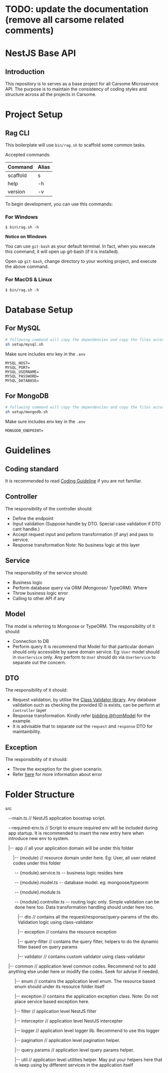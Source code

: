 # TODO: update the documentation (remove all carsome related comments)


# NestJS Base API

## Introduction
This repository is to serves as a base project for all Carsome Microservice API. The purpose is to maintain the consistency of coding styles and structure across all the projects in Carsome.

# Project Setup

## Rag CLI
This boilerplate will use `bin/rag.sh` to scaffold some common tasks. 

Accepted commands:

| Command       | Alias       |
| ------------- |-------------|
| scaffold      | s           |
| help          | -h          |
| version       | -v          |

To begin development, you can use this commands:

### For Windows

```
$ bin\rag.sh -h 
```
**Notice on Windows**

You can use `git-bash` as your default terminal. In fact, when you execute this command, it will 
open up git-bash (if it is installed).

Open up `git-bash`, change directory to your working project, and execute the above command.

### For MacOS & Linux

```
$ bin/rag.sh -h 
```

# Database Setup
## For MySQL
```bash
# following command will copy the dependencies and copy the files accordingly
sh setup/mysql.sh
```

Make sure includes env key in the `.env`
```
MYSQL_HOST=
MYSQL_PORT=
MYSQL_USERNAME=
MYSQL_PASSWORD=
MYSQL_DATABASE=
```

## For MongoDB
```bash
# following command will copy the dependencies and copy the files accordingly
sh setup/mongodb.sh
```

Make sure includes env key in the `.env`
```
MONGODB_ENDPOINT=
```

# Guidelines

## Coding standard
It is recommended to read [Coding Guideline](https://carsome.atlassian.net/wiki/spaces/TECH/pages/371490826/Coding+Standard) if you are not familiar.

## Controller
The responsibility of the controller should:
- Define the endpoint
- Input validation (Suppose handle by DTO. Special case validation if DTO cant handle.)
- Accept request input and peform transformation (if any) and pass to service.
- Response transformation
Note: No business logic at this layer

## Service
The responsibility of the service should:
- Business logic
- Perform database query via ORM (Mongoose/ TypeORM). Where 
- Throw business logic error
- Calling to other API if any

## Model
The model is referring to Mongoose or TypeORM. The responsibility of it should:
- Connection to DB
- Perform query
It is recommend that Model for that particular domain should only accessible by same domain service. Eg: `User` model should in `UserService` only. Any perform to `User` should do via `UserService` to separate out the concern.

## DTO
The responsibility of it should:
- Request validation, by utilise the [Class Validator library](https://github.com/typestack/class-validator). Any database validation such as checking the provided ID is exists, can be perform at `Controller` layer
- Response transformation. Kindly refer [bidding @fromModel](https://gitlab.com/carsome/api/v4b-tinker-bidding-service/-/blob/develop/src/app/car/dto/car.dto.ts) for the example.
- It is advisable that to separate out the `request` and `response` DTO for maintainbility. 

## Exception
The responsibility of it should:
- Throw the exception for the given scenario. 
- Refer [here](https://carsome.atlassian.net/wiki/spaces/TECH/pages/146800710/Error+Response) for more information about error


# Folder Structure
src<br/>
<p style="padding-left:10px">--main.ts // NestJS application boostrap script.
<p style="padding-left:10px">--required-env.ts // Script to ensure required env will be included during app startup. It is recommended to insert the new entry here when introduce new env to system.
<p style="padding-left:10px">|-- app // all your application domain will be under this folder </p>
<p style="padding-left:25px">|-- {module} // resource domain under here. Eg: User, all user related codes under this folder</p>
<p style="padding-left:30px">-- {module}.service.ts -- business logic resides here</p>
<p style="padding-left:30px">-- {module}.model.ts -- database model. eg: mongoose/typeorm</p>
<p style="padding-left:30px">-- {module}.module.ts</p>
<p style="padding-left:30px">-- {module}.controller.ts -- routing logic only. Simple validation can be done here too. Data transformation handling should under here too.</p>
<p style="padding-left:40px">|-- dto // contains all the request/response/query-params of the dto. Validation logic using class-validator</p>
<p style="padding-left:40px">|-- exception // contains the resource exception</p>
<p style="padding-left:40px">|-- query-filter // contains the query filter, helpers to do the dynamic filter based on query params</p>
<p style="padding-left:40px">|-- validator // contains custom validator using class-validator</p>
<p style="padding-left:10px">|-- common // application level common codes. Recommend not to add anything else under here or modify the codes. Seek for advise if needed.</p>
<p style="padding-left:30px">|-- enum // contains the application level enum. The resource based enum should under its resource folder itself</p>
<p style="padding-left:30px">|-- exception // contains the application exception class. Note: Do not place service based exception here.</p>
<p style="padding-left:30px">|-- filter // application level NestJS filter </p>
<p style="padding-left:30px">|-- interceptor // application level NestJS intercepter </p>
<p style="padding-left:30px">|-- logger // application level logger lib. Recommend to use this logger </p>
<p style="padding-left:30px">|-- pagination // application level pagination helper. </p>
<p style="padding-left:30px">|-- query params // application level query params helper. </p>
<p style="padding-left:30px">|-- util // application level utilities helper. May put your helpers here that is keep using by different services in the application itself </p>
